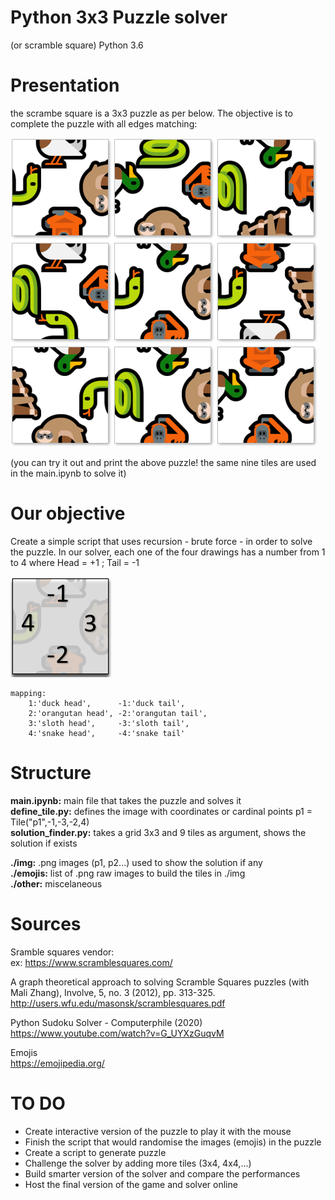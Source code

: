 # Python 3x3 Puzzle solver
(or scramble square)
Python 3.6


# Presentation
the scrambe square is a 3x3 puzzle as per below. The objective is to complete the puzzle with all edges matching:

![alt text](https://raw.githubusercontent.com/EtienneJanel/scramble-solver/master/other/puzzle_example.PNG)

(you can try it out and print the above puzzle! the same nine tiles are used in the main.ipynb to solve it)

# Our objective
Create a simple script that uses recursion - brute force - in order to solve the puzzle.
In our solver, each one of the four drawings has a number from 1 to 4 where Head = +1 ; Tail = -1

![alt text](https://raw.githubusercontent.com/EtienneJanel/scramble-solver/master/other/puzzle_example_coordinates.PNG)

    mapping:
        1:'duck head',      -1:'duck tail',
        2:'orangutan head', -2:'orangutan tail',
        3:'sloth head',     -3:'sloth tail',
        4:'snake head',     -4:'snake tail'

# Structure
**main.ipynb:**        main file that takes the puzzle and solves it<br>
**define_tile.py:**     defines the image with coordinates or cardinal points p1 = Tile("p1",-1,-3,-2,4)<br>
**solution_finder.py:** takes a grid 3x3 and 9 tiles as argument, shows the solution if exists<br>

**./img:**    .png images (p1, p2...) used to show the solution if any<br>
**./emojis:** list of .png raw images to build the tiles in ./img<br>
**./other:**  miscelaneous<br>

# Sources
Sramble squares vendor:<br>
ex: https://www.scramblesquares.com/

A graph theoretical approach to solving Scramble Squares puzzles (with Mali Zhang), Involve, 5, no. 3 (2012), pp. 313-325.<br>
http://users.wfu.edu/masonsk/scramblesquares.pdf<br>

Python Sudoku Solver - Computerphile (2020)<br>
https://www.youtube.com/watch?v=G_UYXzGuqvM<br>

Emojis <br>
https://emojipedia.org/

# TO DO
- Create interactive version of the puzzle to play it with the mouse
- Finish the script that would randomise the images (emojis) in the puzzle
- Create a script to generate puzzle
- Challenge the solver by adding more tiles (3x4, 4x4,...)
- Build smarter version of the solver and compare the performances
- Host the final version of the game and solver online
